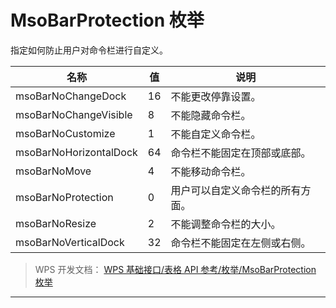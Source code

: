 # MsoBarProtection 枚举

指定如何防止用户对命令栏进行自定义。

| 名称                   | 值  | 说明                             |
|------------------------|-----|----------------------------------|
| msoBarNoChangeDock     | 16  | 不能更改停靠设置。               |
| msoBarNoChangeVisible  | 8   | 不能隐藏命令栏。                 |
| msoBarNoCustomize      | 1   | 不能自定义命令栏。               |
| msoBarNoHorizontalDock | 64  | 命令栏不能固定在顶部或底部。     |
| msoBarNoMove           | 4   | 不能移动命令栏。                 |
| msoBarNoProtection     | 0   | 用户可以自定义命令栏的所有方面。 |
| msoBarNoResize         | 2   | 不能调整命令栏的大小。           |
| msoBarNoVerticalDock   | 32  | 命令栏不能固定在左侧或右侧。     |

> WPS 开发文档： [WPS 基础接口/表格 API 参考/枚举/MsoBarProtection 枚举](https://qn.cache.wpscdn.cn/encs/doc/office_v19/topics/WPS%20%E5%9F%BA%E7%A1%80%E6%8E%A5%E5%8F%A3/%E8%A1%A8%E6%A0%BC%20API%20%E5%8F%82%E8%80%83/%E6%9E%9A%E4%B8%BE/MsoBarProtection%20%E6%9E%9A%E4%B8%BE.html)

------------------------------------------------------------------------

